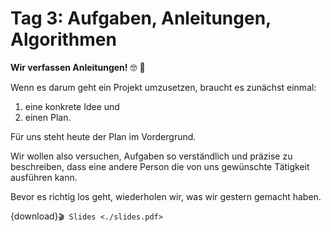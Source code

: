 # Tag 3: Aufgaben, Anleitungen, Algorithmen

**Wir verfassen Anleitungen!** 🤓 📝

Wenn es darum geht ein Projekt umzusetzen, braucht es zunächst einmal:

1. eine konkrete Idee und
2. einen Plan.

Für uns steht heute der Plan im Vordergrund.

Wir wollen also versuchen, Aufgaben so verständlich und präzise zu beschreiben,
dass eine andere Person die von uns gewünschte Tätigkeit ausführen kann.

Bevor es richtig los geht, wiederholen wir, was wir gestern gemacht haben.

{download}`🎬 Slides <./slides.pdf>`
